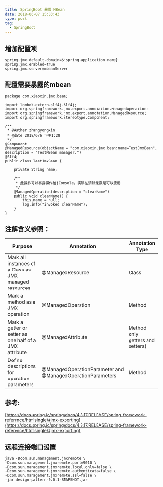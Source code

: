 ```yaml
---
title: SpringBoot 暴露 MBean
date: 2018-06-07 15:03:43
type: post
tag:
  - SpringBoot
---
```

## 增加配置项

```
spring.jmx.default-domain=${spring.application.name}
spring.jmx.enabled=true
spring.jmx.server=mbeanServer
```
<!-- more -->
## 配置需要暴露的mbean

```
package com.xiaoxin.jmx.bean;

import lombok.extern.slf4j.Slf4j;
import org.springframework.jmx.export.annotation.ManagedOperation;
import org.springframework.jmx.export.annotation.ManagedResource;
import org.springframework.stereotype.Component;

/**
 * @Auther zhangyongxin
 * @date 2018/6/6 下午1:28
 */
@Component
@ManagedResource(objectName = "com.xiaoxin.jmx.bean:name=TestJmxBean", description = "TestMBean manager.")
@Slf4j
public class TestJmxBean {

    private String name;

    /**
     * 此操作可以暴露操作给jConsole，实际在清除缓存是可以使用
     */
    @ManagedOperation(description = "clearName")
    public void clearName() {
        this.name = null;
        log.info("invoked clearName");
    }
}
```
## 注解含义参照：

Purpose | Annotation | Annotation Type
------- | -------| -------
|Mark all instances of a Class as JMX managed resources|@ManagedResource|Class|
|Mark a method as a JMX operation|@ManagedOperation|Method|
|Mark a getter or setter as one half of a JMX attribute|@ManagedAttribute|Method only getters and setters)|
|Define descriptions for operation parameters|@ManagedOperationParameter and<br/>@ManagedOperationParameters|Method|


## 参考:
[https://docs.spring.io/spring/docs/4.3.17.RELEASE/spring-framework-reference/htmlsingle/#jmx-exporting](https://docs.spring.io/spring/docs/4.3.17.RELEASE/spring-framework-reference/htmlsingle/#jmx-exporting)

## 远程连接端口设置
```
java -Dcom.sun.management.jmxremote \
-Dcom.sun.management.jmxremote.port=9010 \
-Dcom.sun.management.jmxremote.local.only=false \
-Dcom.sun.management.jmxremote.authenticate=false \
-Dcom.sun.management.jmxremote.ssl=false \
-jar design-pattern-0.0.1-SNAPSHOT.jar
```


